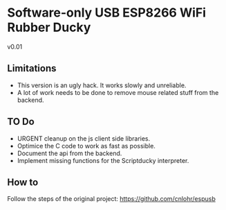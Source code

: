 # Software-only USB ESP8266 WiFi Rubber Ducky

v0.01

## Limitations

- This version is an ugly hack. It works slowly and unreliable.
- A lot of work needs to be done to remove mouse related stuff from the backend.

## TO Do

- URGENT cleanup on the js client side libraries.
- Optimice the C code to work as fast as possible.
- Document the api from the backend.
- Implement missing functions for the Scriptducky interpreter.

## How to

Follow the steps of the original project: https://github.com/cnlohr/espusb

